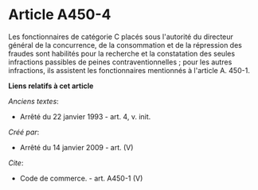# Article A450-4

Les fonctionnaires de catégorie C placés sous l'autorité du directeur général de la concurrence, de la consommation et de la
répression des fraudes sont habilités pour la recherche et la constatation des seules infractions passibles de peines
contraventionnelles ; pour les autres infractions, ils assistent les fonctionnaires mentionnés à l'article A. 450-1.

**Liens relatifs à cet article**

_Anciens textes_:

  - Arrêté du 22 janvier 1993 - art. 4, v. init.

_Créé par_:

  - Arrêté du 14 janvier 2009 - art. (V)

_Cite_:

  - Code de commerce. - art. A450-1 (V)
